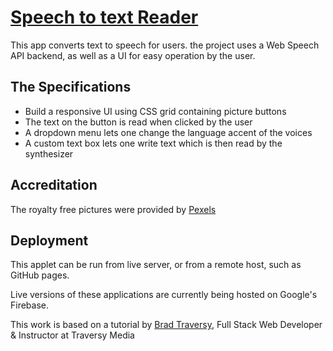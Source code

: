 # [Speech to text Reader](https://text-to-speech-6f7cf.firebaseapp.com/)

This app converts text to speech for users.  the project uses a Web Speech API backend, as well as a UI for easy operation by the user.

## The Specifications

* Build a responsive UI using CSS grid containing picture buttons
* The text on the button is read when clicked by the user
* A dropdown menu lets one change the language accent of the voices
* A custom text box lets one write text which is then read by the synthesizer

## Accreditation

The royalty free pictures were provided by [Pexels](https://www.pexels.com/)
## Deployment

This applet can be run from live server, or from a remote host, such as GitHub pages.

Live versions of these applications are currently being hosted on Google's Firebase.

This work is based on a tutorial by [Brad Traversy](https://www.udemy.com/user/brad-traversy/), Full Stack Web Developer & Instructor at Traversy Media
